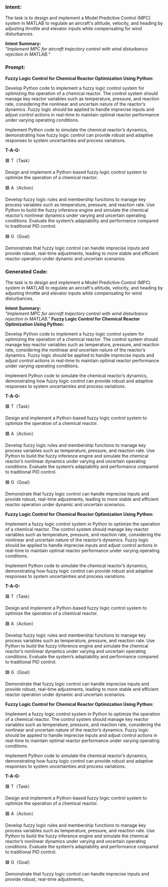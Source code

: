 ### Intent:
The task is to design and implement a Model Predictive Control (MPC) system in MATLAB to regulate an aircraft's altitude, velocity, and heading by adjusting throttle and elevator inputs while compensating for wind disturbances.  

**Intent Summary:**  
*"Implement MPC for aircraft trajectory control with wind disturbance rejection in MATLAB."*

### Prompt:
**Fuzzy Logic Control for Chemical Reactor Optimization Using Python:**

Develop Python code to implement a fuzzy logic control system for optimizing the operation of a chemical reactor. The control system should manage key reactor variables such as temperature, pressure, and reaction rate, considering the nonlinear and uncertain nature of the reactor’s dynamics. Fuzzy logic should be applied to handle imprecise inputs and adjust control actions in real-time to maintain optimal reactor performance under varying operating conditions.

Implement Python code to simulate the chemical reactor’s dynamics, demonstrating how fuzzy logic control can provide robust and adaptive responses to system uncertainties and process variations.

**T-A-G:**

🟥 T（Task）

Design and implement a Python-based fuzzy logic control system to optimize the operation of a chemical reactor.

🟩 A（Action）

Develop fuzzy logic rules and membership functions to manage key process variables such as temperature, pressure, and reaction rate. Use Python to build the fuzzy inference engine and simulate the chemical reactor’s nonlinear dynamics under varying and uncertain operating conditions. Evaluate the system’s adaptability and performance compared to traditional PID control.

🟦 G（Goal）

Demonstrate that fuzzy logic control can handle imprecise inputs and provide robust, real-time adjustments, leading to more stable and efficient reactor operation under dynamic and uncertain scenarios.

### Generated Code:
The task is to design and implement a Model Predictive Control (MPC) system in MATLAB to regulate an aircraft's altitude, velocity, and heading by adjusting throttle and elevator inputs while compensating for wind disturbances.  

**Intent Summary:**  
*"Implement MPC for aircraft trajectory control with wind disturbance rejection in MATLAB."*
**Fuzzy Logic Control for Chemical Reactor Optimization Using Python:**

Develop Python code to implement a fuzzy logic control system for optimizing the operation of a chemical reactor. The control system should manage key reactor variables such as temperature, pressure, and reaction rate, considering the nonlinear and uncertain nature of the reactor’s dynamics. Fuzzy logic should be applied to handle imprecise inputs and adjust control actions in real-time to maintain optimal reactor performance under varying operating conditions.

Implement Python code to simulate the chemical reactor’s dynamics, demonstrating how fuzzy logic control can provide robust and adaptive responses to system uncertainties and process variations.

**T-A-G:**

🟥 T（Task）

Design and implement a Python-based fuzzy logic control system to optimize the operation of a chemical reactor.

🟩 A（Action）

Develop fuzzy logic rules and membership functions to manage key process variables such as temperature, pressure, and reaction rate. Use Python to build the fuzzy inference engine and simulate the chemical reactor’s nonlinear dynamics under varying and uncertain operating conditions. Evaluate the system’s adaptability and performance compared to traditional PID control.

🟦 G（Goal）

Demonstrate that fuzzy logic control can handle imprecise inputs and provide robust, real-time adjustments, leading to more stable and efficient reactor operation under dynamic and uncertain scenarios.

**Fuzzy Logic Control for Chemical Reactor Optimization Using Python:**

Implement a fuzzy logic control system in Python to optimize the operation of a chemical reactor. The control system should manage key reactor variables such as temperature, pressure, and reaction rate, considering the nonlinear and uncertain nature of the reactor’s dynamics. Fuzzy logic should be applied to handle imprecise inputs and adjust control actions in real-time to maintain optimal reactor performance under varying operating conditions.

Implement Python code to simulate the chemical reactor’s dynamics, demonstrating how fuzzy logic control can provide robust and adaptive responses to system uncertainties and process variations.

**T-A-G:**

🟥 T（Task）

Design and implement a Python-based fuzzy logic control system to optimize the operation of a chemical reactor.

🟩 A（Action）

Develop fuzzy logic rules and membership functions to manage key process variables such as temperature, pressure, and reaction rate. Use Python to build the fuzzy inference engine and simulate the chemical reactor’s nonlinear dynamics under varying and uncertain operating conditions. Evaluate the system’s adaptability and performance compared to traditional PID control.

🟦 G（Goal）

Demonstrate that fuzzy logic control can handle imprecise inputs and provide robust, real-time adjustments, leading to more stable and efficient reactor operation under dynamic and uncertain scenarios.

**Fuzzy Logic Control for Chemical Reactor Optimization Using Python:**

Implement a fuzzy logic control system in Python to optimize the operation of a chemical reactor. The control system should manage key reactor variables such as temperature, pressure, and reaction rate, considering the nonlinear and uncertain nature of the reactor’s dynamics. Fuzzy logic should be applied to handle imprecise inputs and adjust control actions in real-time to maintain optimal reactor performance under varying operating conditions.

Implement Python code to simulate the chemical reactor’s dynamics, demonstrating how fuzzy logic control can provide robust and adaptive responses to system uncertainties and process variations.

**T-A-G:**

🟥 T（Task）

Design and implement a Python-based fuzzy logic control system to optimize the operation of a chemical reactor.

🟩 A（Action）

Develop fuzzy logic rules and membership functions to manage key process variables such as temperature, pressure, and reaction rate. Use Python to build the fuzzy inference engine and simulate the chemical reactor’s nonlinear dynamics under varying and uncertain operating conditions. Evaluate the system’s adaptability and performance compared to traditional PID control.

🟦 G（Goal）

Demonstrate that fuzzy logic control can handle imprecise inputs and provide robust, real-time adjustments,
